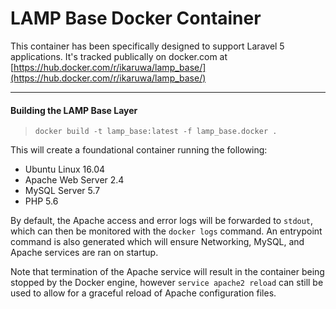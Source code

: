 # LAMP Base Docker Container

This container has been specifically designed to support Laravel 5 applications. It's tracked publically on docker.com at
[https://hub.docker.com/r/ikaruwa/lamp_base/](https://hub.docker.com/r/ikaruwa/lamp_base/)

-----
#### Building the LAMP Base Layer

> `docker build -t lamp_base:latest -f lamp_base.docker .`

This will create a foundational container running the following:

 - Ubuntu Linux 16.04 
 - Apache Web Server 2.4
 - MySQL Server 5.7
 - PHP 5.6

By default, the Apache access and error logs will be forwarded to `stdout`, which can then be monitored with the `docker logs` command. An entrypoint command is also generated which will ensure Networking, MySQL, and Apache services are ran on startup.

Note that termination of the Apache service will result in the container being stopped by the Docker engine, however `service apache2 reload` can still be used to allow for a graceful reload of Apache configuration files.
